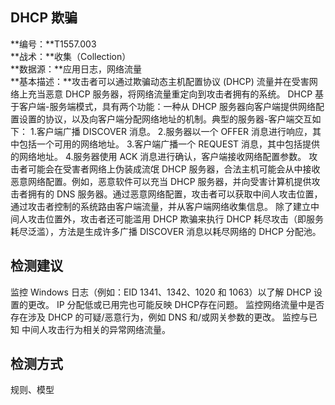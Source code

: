 ## DHCP 欺骗  
**编号：**T1557.003  
**战术：**收集（Collection）  
**数据源：**应用日志，网络流量  
**基本描述：**攻击者可以通过欺骗动态主机配置协议 (DHCP) 流量并在受害网络上充当恶意 DHCP 服务器，将网络流量重定向到攻击者拥有的系统。
DHCP 基于客户端-服务端模式，具有两个功能：一种从 DHCP 服务器向客户端提供网络配置设置的协议，以及向客户端分配网络地址的机制。典型的服务器-客户端交互如下：
1.客户端广播 DISCOVER 消息。
2.服务器以一个 OFFER 消息进行响应，其中包括一个可用的网络地址。
3.客户端广播一个 REQUEST 消息，其中包括提供的网络地址。
4.服务器使用 ACK 消息进行确认，客户端接收网络配置参数。
攻击者可能会在受害者网络上伪装成流氓 DHCP 服务器，合法主机可能会从中接收恶意网络配置。例如，恶意软件可以充当 DHCP 服务器，并向受害计算机提供攻击者拥有的 DNS 服务器。通过恶意网络配置，攻击者可以获取中间人攻击位置，通过攻击者控制的系统路由客户端流量，并从客户端网络收集信息。
除了建立中间人攻击位置外，攻击者还可能滥用 DHCP 欺骗来执行 DHCP 耗尽攻击（即服务耗尽泛滥），方法是生成许多广播 DISCOVER 消息以耗尽网络的 DHCP 分配池。  
## 检测建议  
监控 Windows 日志（例如：EID 1341、1342、1020 和 1063）以了解 DHCP 设置的更改。 IP 分配低或已用完也可能反映 DHCP存在问题。
监控网络流量中是否存在涉及 DHCP 的可疑/恶意行为，例如 DNS 和/或网关参数的更改。
监控与已知 中间人攻击行为相关的异常网络流量。
  
## 检测方式  
规则、模型